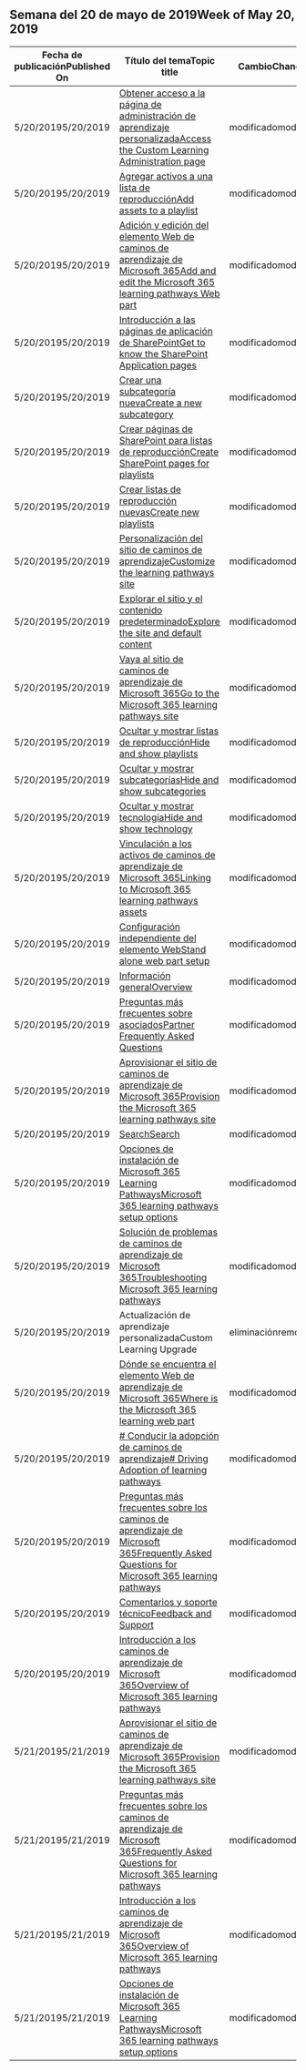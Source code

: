 <!-- This file is generated automatically each week. Changes made to this file will be overwritten.-->




## <a name="week-of-may-20-2019"></a><span data-ttu-id="a9063-101">Semana del 20 de mayo de 2019</span><span class="sxs-lookup"><span data-stu-id="a9063-101">Week of May 20, 2019</span></span>


| <span data-ttu-id="a9063-102">Fecha de publicación</span><span class="sxs-lookup"><span data-stu-id="a9063-102">Published On</span></span> |<span data-ttu-id="a9063-103">Título del tema</span><span class="sxs-lookup"><span data-stu-id="a9063-103">Topic title</span></span> | <span data-ttu-id="a9063-104">Cambio</span><span class="sxs-lookup"><span data-stu-id="a9063-104">Change</span></span> |
|------|------------|--------|
| <span data-ttu-id="a9063-105">5/20/2019</span><span class="sxs-lookup"><span data-stu-id="a9063-105">5/20/2019</span></span> | [<span data-ttu-id="a9063-106">Obtener acceso a la página de administración de aprendizaje personalizada</span><span class="sxs-lookup"><span data-stu-id="a9063-106">Access the Custom Learning Administration page</span></span>](/Office365/CustomLearning/custom_accessadmin) | <span data-ttu-id="a9063-107">modificado</span><span class="sxs-lookup"><span data-stu-id="a9063-107">modified</span></span> |
| <span data-ttu-id="a9063-108">5/20/2019</span><span class="sxs-lookup"><span data-stu-id="a9063-108">5/20/2019</span></span> | [<span data-ttu-id="a9063-109">Agregar activos a una lista de reproducción</span><span class="sxs-lookup"><span data-stu-id="a9063-109">Add assets to a playlist</span></span>](/Office365/CustomLearning/custom_addassets) | <span data-ttu-id="a9063-110">modificado</span><span class="sxs-lookup"><span data-stu-id="a9063-110">modified</span></span> |
| <span data-ttu-id="a9063-111">5/20/2019</span><span class="sxs-lookup"><span data-stu-id="a9063-111">5/20/2019</span></span> | [<span data-ttu-id="a9063-112">Adición y edición del elemento Web de caminos de aprendizaje de Microsoft 365</span><span class="sxs-lookup"><span data-stu-id="a9063-112">Add and edit the Microsoft 365 learning pathways Web part</span></span>](/Office365/CustomLearning/custom_addwebpart) | <span data-ttu-id="a9063-113">modificado</span><span class="sxs-lookup"><span data-stu-id="a9063-113">modified</span></span> |
| <span data-ttu-id="a9063-114">5/20/2019</span><span class="sxs-lookup"><span data-stu-id="a9063-114">5/20/2019</span></span> | [<span data-ttu-id="a9063-115">Introducción a las páginas de aplicación de SharePoint</span><span class="sxs-lookup"><span data-stu-id="a9063-115">Get to know the SharePoint Application pages</span></span>](/Office365/CustomLearning/custom_apppages) | <span data-ttu-id="a9063-116">modificado</span><span class="sxs-lookup"><span data-stu-id="a9063-116">modified</span></span> |
| <span data-ttu-id="a9063-117">5/20/2019</span><span class="sxs-lookup"><span data-stu-id="a9063-117">5/20/2019</span></span> | [<span data-ttu-id="a9063-118">Crear una subcategoría nueva</span><span class="sxs-lookup"><span data-stu-id="a9063-118">Create a new subcategory</span></span>](/Office365/CustomLearning/custom_createnewcat) | <span data-ttu-id="a9063-119">modificado</span><span class="sxs-lookup"><span data-stu-id="a9063-119">modified</span></span> |
| <span data-ttu-id="a9063-120">5/20/2019</span><span class="sxs-lookup"><span data-stu-id="a9063-120">5/20/2019</span></span> | [<span data-ttu-id="a9063-121">Crear páginas de SharePoint para listas de reproducción</span><span class="sxs-lookup"><span data-stu-id="a9063-121">Create SharePoint pages for playlists</span></span>](/Office365/CustomLearning/custom_createnewpage) | <span data-ttu-id="a9063-122">modificado</span><span class="sxs-lookup"><span data-stu-id="a9063-122">modified</span></span> |
| <span data-ttu-id="a9063-123">5/20/2019</span><span class="sxs-lookup"><span data-stu-id="a9063-123">5/20/2019</span></span> | [<span data-ttu-id="a9063-124">Crear listas de reproducción nuevas</span><span class="sxs-lookup"><span data-stu-id="a9063-124">Create new playlists</span></span>](/Office365/CustomLearning/custom_createnewplaylist) | <span data-ttu-id="a9063-125">modificado</span><span class="sxs-lookup"><span data-stu-id="a9063-125">modified</span></span> |
| <span data-ttu-id="a9063-126">5/20/2019</span><span class="sxs-lookup"><span data-stu-id="a9063-126">5/20/2019</span></span> | [<span data-ttu-id="a9063-127">Personalización del sitio de caminos de aprendizaje</span><span class="sxs-lookup"><span data-stu-id="a9063-127">Customize the learning pathways site</span></span>](/Office365/CustomLearning/custom_edithelp) | <span data-ttu-id="a9063-128">modificado</span><span class="sxs-lookup"><span data-stu-id="a9063-128">modified</span></span> |
| <span data-ttu-id="a9063-129">5/20/2019</span><span class="sxs-lookup"><span data-stu-id="a9063-129">5/20/2019</span></span> | [<span data-ttu-id="a9063-130">Explorar el sitio y el contenido predeterminado</span><span class="sxs-lookup"><span data-stu-id="a9063-130">Explore the site and default content</span></span>](/Office365/CustomLearning/custom_exploresite) | <span data-ttu-id="a9063-131">modificado</span><span class="sxs-lookup"><span data-stu-id="a9063-131">modified</span></span> |
| <span data-ttu-id="a9063-132">5/20/2019</span><span class="sxs-lookup"><span data-stu-id="a9063-132">5/20/2019</span></span> | [<span data-ttu-id="a9063-133">Vaya al sitio de caminos de aprendizaje de Microsoft 365</span><span class="sxs-lookup"><span data-stu-id="a9063-133">Go to the Microsoft 365 learning pathways site</span></span>](/Office365/CustomLearning/custom_goto) | <span data-ttu-id="a9063-134">modificado</span><span class="sxs-lookup"><span data-stu-id="a9063-134">modified</span></span> |
| <span data-ttu-id="a9063-135">5/20/2019</span><span class="sxs-lookup"><span data-stu-id="a9063-135">5/20/2019</span></span> | [<span data-ttu-id="a9063-136">Ocultar y mostrar listas de reproducción</span><span class="sxs-lookup"><span data-stu-id="a9063-136">Hide and show playlists</span></span>](/Office365/CustomLearning/custom_hideshowplaylists) | <span data-ttu-id="a9063-137">modificado</span><span class="sxs-lookup"><span data-stu-id="a9063-137">modified</span></span> |
| <span data-ttu-id="a9063-138">5/20/2019</span><span class="sxs-lookup"><span data-stu-id="a9063-138">5/20/2019</span></span> | [<span data-ttu-id="a9063-139">Ocultar y mostrar subcategorías</span><span class="sxs-lookup"><span data-stu-id="a9063-139">Hide and show subcategories</span></span>](/Office365/CustomLearning/custom_hideshowsub) | <span data-ttu-id="a9063-140">modificado</span><span class="sxs-lookup"><span data-stu-id="a9063-140">modified</span></span> |
| <span data-ttu-id="a9063-141">5/20/2019</span><span class="sxs-lookup"><span data-stu-id="a9063-141">5/20/2019</span></span> | [<span data-ttu-id="a9063-142">Ocultar y mostrar tecnología</span><span class="sxs-lookup"><span data-stu-id="a9063-142">Hide and show technology</span></span>](/Office365/CustomLearning/custom_hideshowtech) | <span data-ttu-id="a9063-143">modificado</span><span class="sxs-lookup"><span data-stu-id="a9063-143">modified</span></span> |
| <span data-ttu-id="a9063-144">5/20/2019</span><span class="sxs-lookup"><span data-stu-id="a9063-144">5/20/2019</span></span> | [<span data-ttu-id="a9063-145">Vinculación a los activos de caminos de aprendizaje de Microsoft 365</span><span class="sxs-lookup"><span data-stu-id="a9063-145">Linking to Microsoft 365 learning pathways assets</span></span>](/Office365/CustomLearning/custom_linking) | <span data-ttu-id="a9063-146">modificado</span><span class="sxs-lookup"><span data-stu-id="a9063-146">modified</span></span> |
| <span data-ttu-id="a9063-147">5/20/2019</span><span class="sxs-lookup"><span data-stu-id="a9063-147">5/20/2019</span></span> | [<span data-ttu-id="a9063-148">Configuración independiente del elemento Web</span><span class="sxs-lookup"><span data-stu-id="a9063-148">Stand alone web part setup</span></span>](/Office365/CustomLearning/custom_manualsetup) | <span data-ttu-id="a9063-149">modificado</span><span class="sxs-lookup"><span data-stu-id="a9063-149">modified</span></span> |
| <span data-ttu-id="a9063-150">5/20/2019</span><span class="sxs-lookup"><span data-stu-id="a9063-150">5/20/2019</span></span> | [<span data-ttu-id="a9063-151">Información general</span><span class="sxs-lookup"><span data-stu-id="a9063-151">Overview</span></span>](/Office365/CustomLearning/custom_overview) | <span data-ttu-id="a9063-152">modificado</span><span class="sxs-lookup"><span data-stu-id="a9063-152">modified</span></span> |
| <span data-ttu-id="a9063-153">5/20/2019</span><span class="sxs-lookup"><span data-stu-id="a9063-153">5/20/2019</span></span> | [<span data-ttu-id="a9063-154">Preguntas más frecuentes sobre asociados</span><span class="sxs-lookup"><span data-stu-id="a9063-154">Partner Frequently Asked Questions</span></span>](/Office365/CustomLearning/custom_partner) | <span data-ttu-id="a9063-155">modificado</span><span class="sxs-lookup"><span data-stu-id="a9063-155">modified</span></span> |
| <span data-ttu-id="a9063-156">5/20/2019</span><span class="sxs-lookup"><span data-stu-id="a9063-156">5/20/2019</span></span> | [<span data-ttu-id="a9063-157">Aprovisionar el sitio de caminos de aprendizaje de Microsoft 365</span><span class="sxs-lookup"><span data-stu-id="a9063-157">Provision the Microsoft 365 learning pathways site</span></span>](/Office365/CustomLearning/custom_provision) | <span data-ttu-id="a9063-158">modificado</span><span class="sxs-lookup"><span data-stu-id="a9063-158">modified</span></span> |
| <span data-ttu-id="a9063-159">5/20/2019</span><span class="sxs-lookup"><span data-stu-id="a9063-159">5/20/2019</span></span> | [<span data-ttu-id="a9063-160">Search</span><span class="sxs-lookup"><span data-stu-id="a9063-160">Search</span></span>](/Office365/CustomLearning/custom_search) | <span data-ttu-id="a9063-161">modificado</span><span class="sxs-lookup"><span data-stu-id="a9063-161">modified</span></span> |
| <span data-ttu-id="a9063-162">5/20/2019</span><span class="sxs-lookup"><span data-stu-id="a9063-162">5/20/2019</span></span> | [<span data-ttu-id="a9063-163">Opciones de instalación de Microsoft 365 Learning Pathways</span><span class="sxs-lookup"><span data-stu-id="a9063-163">Microsoft 365 learning pathways setup options</span></span>](/Office365/CustomLearning/custom_setupoptions) | <span data-ttu-id="a9063-164">modificado</span><span class="sxs-lookup"><span data-stu-id="a9063-164">modified</span></span> |
| <span data-ttu-id="a9063-165">5/20/2019</span><span class="sxs-lookup"><span data-stu-id="a9063-165">5/20/2019</span></span> | [<span data-ttu-id="a9063-166">Solución de problemas de caminos de aprendizaje de Microsoft 365</span><span class="sxs-lookup"><span data-stu-id="a9063-166">Troubleshooting Microsoft 365 learning pathways</span></span>](/Office365/CustomLearning/custom_troubleshooting) | <span data-ttu-id="a9063-167">modificado</span><span class="sxs-lookup"><span data-stu-id="a9063-167">modified</span></span> |
| <span data-ttu-id="a9063-168">5/20/2019</span><span class="sxs-lookup"><span data-stu-id="a9063-168">5/20/2019</span></span> | <span data-ttu-id="a9063-169">Actualización de aprendizaje personalizada</span><span class="sxs-lookup"><span data-stu-id="a9063-169">Custom Learning Upgrade</span></span> | <span data-ttu-id="a9063-170">eliminación</span><span class="sxs-lookup"><span data-stu-id="a9063-170">removed</span></span> |
| <span data-ttu-id="a9063-171">5/20/2019</span><span class="sxs-lookup"><span data-stu-id="a9063-171">5/20/2019</span></span> | [<span data-ttu-id="a9063-172">Dónde se encuentra el elemento Web de aprendizaje de Microsoft 365</span><span class="sxs-lookup"><span data-stu-id="a9063-172">Where is the Microsoft 365 learning web part</span></span>](/Office365/CustomLearning/custom_whereiswebpart) | <span data-ttu-id="a9063-173">modificado</span><span class="sxs-lookup"><span data-stu-id="a9063-173">modified</span></span> |
| <span data-ttu-id="a9063-174">5/20/2019</span><span class="sxs-lookup"><span data-stu-id="a9063-174">5/20/2019</span></span> | [<span data-ttu-id="a9063-175"># Conducir la adopción de caminos de aprendizaje</span><span class="sxs-lookup"><span data-stu-id="a9063-175"># Driving Adoption of learning pathways</span></span>](/Office365/CustomLearning/driveadoption) | <span data-ttu-id="a9063-176">modificado</span><span class="sxs-lookup"><span data-stu-id="a9063-176">modified</span></span> |
| <span data-ttu-id="a9063-177">5/20/2019</span><span class="sxs-lookup"><span data-stu-id="a9063-177">5/20/2019</span></span> | [<span data-ttu-id="a9063-178">Preguntas más frecuentes sobre los caminos de aprendizaje de Microsoft 365</span><span class="sxs-lookup"><span data-stu-id="a9063-178">Frequently Asked Questions for Microsoft 365 learning pathways</span></span>](/Office365/CustomLearning/faq) | <span data-ttu-id="a9063-179">modificado</span><span class="sxs-lookup"><span data-stu-id="a9063-179">modified</span></span> |
| <span data-ttu-id="a9063-180">5/20/2019</span><span class="sxs-lookup"><span data-stu-id="a9063-180">5/20/2019</span></span> | [<span data-ttu-id="a9063-181">Comentarios y soporte técnico</span><span class="sxs-lookup"><span data-stu-id="a9063-181">Feedback and Support</span></span>](/Office365/CustomLearning/feedback) | <span data-ttu-id="a9063-182">modificado</span><span class="sxs-lookup"><span data-stu-id="a9063-182">modified</span></span> |
| <span data-ttu-id="a9063-183">5/20/2019</span><span class="sxs-lookup"><span data-stu-id="a9063-183">5/20/2019</span></span> | [<span data-ttu-id="a9063-184">Introducción a los caminos de aprendizaje de Microsoft 365</span><span class="sxs-lookup"><span data-stu-id="a9063-184">Overview of Microsoft 365 learning pathways</span></span>](/Office365/CustomLearning/index) | <span data-ttu-id="a9063-185">modificado</span><span class="sxs-lookup"><span data-stu-id="a9063-185">modified</span></span> |
| <span data-ttu-id="a9063-186">5/21/2019</span><span class="sxs-lookup"><span data-stu-id="a9063-186">5/21/2019</span></span> | [<span data-ttu-id="a9063-187">Aprovisionar el sitio de caminos de aprendizaje de Microsoft 365</span><span class="sxs-lookup"><span data-stu-id="a9063-187">Provision the Microsoft 365 learning pathways site</span></span>](/Office365/CustomLearning/custom_provision) | <span data-ttu-id="a9063-188">modificado</span><span class="sxs-lookup"><span data-stu-id="a9063-188">modified</span></span> |
| <span data-ttu-id="a9063-189">5/21/2019</span><span class="sxs-lookup"><span data-stu-id="a9063-189">5/21/2019</span></span> | [<span data-ttu-id="a9063-190">Preguntas más frecuentes sobre los caminos de aprendizaje de Microsoft 365</span><span class="sxs-lookup"><span data-stu-id="a9063-190">Frequently Asked Questions for Microsoft 365 learning pathways</span></span>](/Office365/CustomLearning/faq) | <span data-ttu-id="a9063-191">modificado</span><span class="sxs-lookup"><span data-stu-id="a9063-191">modified</span></span> |
| <span data-ttu-id="a9063-192">5/21/2019</span><span class="sxs-lookup"><span data-stu-id="a9063-192">5/21/2019</span></span> | [<span data-ttu-id="a9063-193">Introducción a los caminos de aprendizaje de Microsoft 365</span><span class="sxs-lookup"><span data-stu-id="a9063-193">Overview of Microsoft 365 learning pathways</span></span>](/Office365/CustomLearning/index) | <span data-ttu-id="a9063-194">modificado</span><span class="sxs-lookup"><span data-stu-id="a9063-194">modified</span></span> |
| <span data-ttu-id="a9063-195">5/21/2019</span><span class="sxs-lookup"><span data-stu-id="a9063-195">5/21/2019</span></span> | [<span data-ttu-id="a9063-196">Opciones de instalación de Microsoft 365 Learning Pathways</span><span class="sxs-lookup"><span data-stu-id="a9063-196">Microsoft 365 learning pathways setup options</span></span>](/Office365/CustomLearning/custom_setupoptions) | <span data-ttu-id="a9063-197">modificado</span><span class="sxs-lookup"><span data-stu-id="a9063-197">modified</span></span> |
